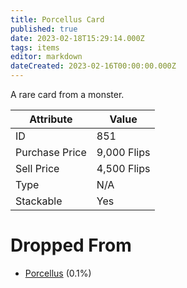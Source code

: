 ```yaml
---
title: Porcellus Card
published: true
date: 2023-02-18T15:29:14.000Z
tags: items
editor: markdown
dateCreated: 2023-02-16T00:00:00.000Z
---
```


A rare card from a monster.

|Attribute|Value|
|-|-|
|ID|851|
|Purchase Price|9,000 Flips|
|Sell Price|4,500 Flips|
|Type|N/A|
|Stackable|Yes|


# Dropped From
 * [Porcellus](/monsters/porcellus.md) (0.1%)
